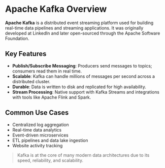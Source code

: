 # Apache Kafka Overview

**Apache Kafka** is a distributed event streaming platform used for building real-time data pipelines and streaming applications. It was originally developed at LinkedIn and later open-sourced through the Apache Software Foundation.

##  Key Features

- **Publish/Subscribe Messaging**: Producers send messages to topics; consumers read them in real time.
- **Scalable**: Kafka can handle millions of messages per second across a distributed cluster.
- **Durable**: Data is written to disk and replicated for high availability.
- **Stream Processing**: Native support with Kafka Streams and integrations with tools like Apache Flink and Spark.

##  Common Use Cases

- Centralized log aggregation
- Real-time data analytics
- Event-driven microservices
- ETL pipelines and data lake ingestion
- Website activity tracking

> Kafka is at the core of many modern data architectures due to its speed, reliability, and scalability.

